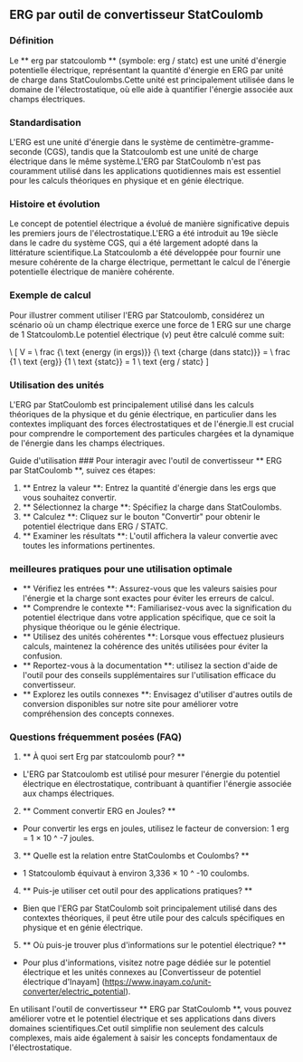 ## ERG par outil de convertisseur StatCoulomb

### Définition
Le ** erg par statcoulomb ** (symbole: erg / statc) est une unité d'énergie potentielle électrique, représentant la quantité d'énergie en ERG par unité de charge dans StatCoulombs.Cette unité est principalement utilisée dans le domaine de l'électrostatique, où elle aide à quantifier l'énergie associée aux champs électriques.

### Standardisation
L'ERG est une unité d'énergie dans le système de centimètre-gramme-seconde (CGS), tandis que la Statcoulomb est une unité de charge électrique dans le même système.L'ERG par StatCoulomb n'est pas couramment utilisé dans les applications quotidiennes mais est essentiel pour les calculs théoriques en physique et en génie électrique.

### Histoire et évolution
Le concept de potentiel électrique a évolué de manière significative depuis les premiers jours de l'électrostatique.L'ERG a été introduit au 19e siècle dans le cadre du système CGS, qui a été largement adopté dans la littérature scientifique.La Statcoulomb a été développée pour fournir une mesure cohérente de la charge électrique, permettant le calcul de l'énergie potentielle électrique de manière cohérente.

### Exemple de calcul
Pour illustrer comment utiliser l'ERG par Statcoulomb, considérez un scénario où un champ électrique exerce une force de 1 ERG sur une charge de 1 Statcoulomb.Le potentiel électrique (v) peut être calculé comme suit:

\ [
V = \ frac {\ text {energy (in ergs)}} {\ text {charge (dans statc)}} = \ frac {1 \ text {erg}} {1 \ text {statc}} = 1 \ text {erg / statc}
\]

### Utilisation des unités
L'ERG par StatCoulomb est principalement utilisé dans les calculs théoriques de la physique et du génie électrique, en particulier dans les contextes impliquant des forces électrostatiques et de l'énergie.Il est crucial pour comprendre le comportement des particules chargées et la dynamique de l'énergie dans les champs électriques.

Guide d'utilisation ###
Pour interagir avec l'outil de convertisseur ** ERG par StatCoulomb **, suivez ces étapes:

1. ** Entrez la valeur **: Entrez la quantité d'énergie dans les ergs que vous souhaitez convertir.
2. ** Sélectionnez la charge **: Spécifiez la charge dans StatCoulombs.
3. ** Calculez **: Cliquez sur le bouton "Convertir" pour obtenir le potentiel électrique dans ERG / STATC.
4. ** Examiner les résultats **: L'outil affichera la valeur convertie avec toutes les informations pertinentes.

### meilleures pratiques pour une utilisation optimale
- ** Vérifiez les entrées **: Assurez-vous que les valeurs saisies pour l'énergie et la charge sont exactes pour éviter les erreurs de calcul.
- ** Comprendre le contexte **: Familiarisez-vous avec la signification du potentiel électrique dans votre application spécifique, que ce soit la physique théorique ou le génie électrique.
- ** Utilisez des unités cohérentes **: Lorsque vous effectuez plusieurs calculs, maintenez la cohérence des unités utilisées pour éviter la confusion.
- ** Reportez-vous à la documentation **: utilisez la section d'aide de l'outil pour des conseils supplémentaires sur l'utilisation efficace du convertisseur.
- ** Explorez les outils connexes **: Envisagez d'utiliser d'autres outils de conversion disponibles sur notre site pour améliorer votre compréhension des concepts connexes.

### Questions fréquemment posées (FAQ)

1. ** À quoi sert Erg par statcoulomb pour? **
- L'ERG par Statcoulomb est utilisé pour mesurer l'énergie du potentiel électrique en électrostatique, contribuant à quantifier l'énergie associée aux champs électriques.

2. ** Comment convertir ERG en Joules? **
- Pour convertir les ergs en joules, utilisez le facteur de conversion: 1 erg = 1 × 10 ^ -7 joules.

3. ** Quelle est la relation entre StatCoulombs et Coulombs? **
- 1 Statcoulomb équivaut à environ 3,336 × 10 ^ -10 coulombs.

4. ** Puis-je utiliser cet outil pour des applications pratiques? **
- Bien que l'ERG par StatCoulomb soit principalement utilisé dans des contextes théoriques, il peut être utile pour des calculs spécifiques en physique et en génie électrique.

5. ** Où puis-je trouver plus d'informations sur le potentiel électrique? **
- Pour plus d'informations, visitez notre page dédiée sur le potentiel électrique et les unités connexes au [Convertisseur de potentiel électrique d'Inayam] (https://www.inayam.co/unit-converter/electric_potential).

En utilisant l'outil de convertisseur ** ERG par StatCoulomb **, vous pouvez améliorer votre et le potentiel électrique et ses applications dans divers domaines scientifiques.Cet outil simplifie non seulement des calculs complexes, mais aide également à saisir les concepts fondamentaux de l'électrostatique.